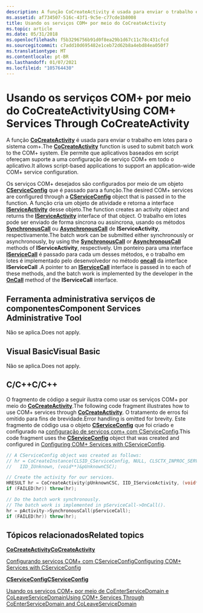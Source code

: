 ```yaml
---
description: A função CoCreateActivity é usada para enviar o trabalho em lotes para o sistema COM+. Ele permite que aplicativos baseados em script ofereçam suporte a uma configuração de serviço COM+ em todo o aplicativo.
ms.assetid: af734507-516c-43f1-9c5e-c77cde1b8008
title: Usando os serviços COM+ por meio do CoCreateActivity
ms.topic: article
ms.date: 05/31/2018
ms.openlocfilehash: f5b3296756b91d0f8ea29b1d67c11c78c431cfcd
ms.sourcegitcommit: c7add10d695482e1ceb72d62b8a4ebd84ea050f7
ms.translationtype: MT
ms.contentlocale: pt-BR
ms.lasthandoff: 01/07/2021
ms.locfileid: "105764430"
---
```

# <a name="using-com-services-through-cocreateactivity"></a><span data-ttu-id="6917e-104">Usando os serviços COM+ por meio do CoCreateActivity</span><span class="sxs-lookup"><span data-stu-id="6917e-104">Using COM+ Services Through CoCreateActivity</span></span>

<span data-ttu-id="6917e-105">A função [**CoCreateActivity**](/windows/desktop/api/ComSvcs/nf-comsvcs-cocreateactivity) é usada para enviar o trabalho em lotes para o sistema com+.</span><span class="sxs-lookup"><span data-stu-id="6917e-105">The [**CoCreateActivity**](/windows/desktop/api/ComSvcs/nf-comsvcs-cocreateactivity) function is used to submit batch work to the COM+ system.</span></span> <span data-ttu-id="6917e-106">Ele permite que aplicativos baseados em script ofereçam suporte a uma configuração de serviço COM+ em todo o aplicativo.</span><span class="sxs-lookup"><span data-stu-id="6917e-106">It allows script-based applications to support an application-wide COM+ service configuration.</span></span>

<span data-ttu-id="6917e-107">Os serviços COM+ desejados são configurados por meio de um objeto [**CServiceConfig**](cserviceconfig.md) que é passado para a função.</span><span class="sxs-lookup"><span data-stu-id="6917e-107">The desired COM+ services are configured through a [**CServiceConfig**](cserviceconfig.md) object that is passed in to the function.</span></span> <span data-ttu-id="6917e-108">A função cria um objeto de atividade e retorna a interface [**IServiceActivity**](/windows/desktop/api/ComSvcs/nn-comsvcs-iserviceactivity) desse objeto.</span><span class="sxs-lookup"><span data-stu-id="6917e-108">The function creates an activity object and returns the [**IServiceActivity**](/windows/desktop/api/ComSvcs/nn-comsvcs-iserviceactivity) interface of that object.</span></span> <span data-ttu-id="6917e-109">O trabalho em lotes pode ser enviado de forma síncrona ou assíncrona, usando os métodos [**SynchronousCall**](/windows/desktop/api/ComSvcs/nf-comsvcs-iserviceactivity-synchronouscall) ou [**AsynchronousCall**](/windows/desktop/api/ComSvcs/nf-comsvcs-iserviceactivity-asynchronouscall) de **IServiceActivity**, respectivamente.</span><span class="sxs-lookup"><span data-stu-id="6917e-109">The batch work can be submitted either synchronously or asynchronously, by using the [**SynchronousCall**](/windows/desktop/api/ComSvcs/nf-comsvcs-iserviceactivity-synchronouscall) or [**AsynchronousCall**](/windows/desktop/api/ComSvcs/nf-comsvcs-iserviceactivity-asynchronouscall) methods of **IServiceActivity**, respectively.</span></span> <span data-ttu-id="6917e-110">Um ponteiro para uma interface [**IServiceCall**](/windows/desktop/api/ComSvcs/nn-comsvcs-iservicecall) é passado para cada um desses métodos, e o trabalho em lotes é implementado pelo desenvolvedor no método [**oncall**](/windows/desktop/api/ComSvcs/nf-comsvcs-iservicecall-oncall) da interface **IServiceCall** .</span><span class="sxs-lookup"><span data-stu-id="6917e-110">A pointer to an [**IServiceCall**](/windows/desktop/api/ComSvcs/nn-comsvcs-iservicecall) interface is passed in to each of these methods, and the batch work is implemented by the developer in the [**OnCall**](/windows/desktop/api/ComSvcs/nf-comsvcs-iservicecall-oncall) method of the **IServiceCall** interface.</span></span>

## <a name="component-services-administrative-tool"></a><span data-ttu-id="6917e-111">Ferramenta administrativa serviços de componentes</span><span class="sxs-lookup"><span data-stu-id="6917e-111">Component Services Administrative Tool</span></span>

<span data-ttu-id="6917e-112">Não se aplica.</span><span class="sxs-lookup"><span data-stu-id="6917e-112">Does not apply.</span></span>

## <a name="visual-basic"></a><span data-ttu-id="6917e-113">Visual Basic</span><span class="sxs-lookup"><span data-stu-id="6917e-113">Visual Basic</span></span>

<span data-ttu-id="6917e-114">Não se aplica.</span><span class="sxs-lookup"><span data-stu-id="6917e-114">Does not apply.</span></span>

## <a name="cc"></a><span data-ttu-id="6917e-115">C/C++</span><span class="sxs-lookup"><span data-stu-id="6917e-115">C/C++</span></span>

<span data-ttu-id="6917e-116">O fragmento de código a seguir ilustra como usar os serviços COM+ por meio do [**CoCreateActivity**](/windows/desktop/api/ComSvcs/nf-comsvcs-cocreateactivity).</span><span class="sxs-lookup"><span data-stu-id="6917e-116">The following code fragment illustrates how to use COM+ services through [**CoCreateActivity**](/windows/desktop/api/ComSvcs/nf-comsvcs-cocreateactivity).</span></span> <span data-ttu-id="6917e-117">O tratamento de erros foi omitido para fins de brevidade.</span><span class="sxs-lookup"><span data-stu-id="6917e-117">Error handling is omitted for brevity.</span></span> <span data-ttu-id="6917e-118">Este fragmento de código usa o objeto [**CServiceConfig**](cserviceconfig.md) que foi criado e configurado na [configuração de serviços com+ com CServiceConfig](configuring-com--services-with-cserviceconfig.md).</span><span class="sxs-lookup"><span data-stu-id="6917e-118">This code fragment uses the [**CServiceConfig**](cserviceconfig.md) object that was created and configured in [Configuring COM+ Services with CServiceConfig](configuring-com--services-with-cserviceconfig.md).</span></span>


```C++
// A CServiceConfig object was created as follows:
// hr = CoCreateInstance(CLSID_CServiceConfig, NULL, CLSCTX_INPROC_SERVER,
//   IID_IUnknown, (void**)&pUnknownCSC);

// Create the activity for our services.
HRESULT hr = CoCreateActivity(pUnknownCSC, IID_IServiceActivity, (void**)&pActivity);
if (FAILED(hr)) throw(hr);

// Do the batch work synchronously.
// The batch work is implemented in pServiceCall->OnCall().
hr = pActivity->SynchronousCall(pServiceCall);
if (FAILED(hr)) throw(hr);

```



## <a name="related-topics"></a><span data-ttu-id="6917e-119">Tópicos relacionados</span><span class="sxs-lookup"><span data-stu-id="6917e-119">Related topics</span></span>

<dl> <dt>

[<span data-ttu-id="6917e-120">**CoCreateActivity**</span><span class="sxs-lookup"><span data-stu-id="6917e-120">**CoCreateActivity**</span></span>](/windows/desktop/api/ComSvcs/nf-comsvcs-cocreateactivity)
</dt> <dt>

[<span data-ttu-id="6917e-121">Configurando serviços COM+ com CServiceConfig</span><span class="sxs-lookup"><span data-stu-id="6917e-121">Configuring COM+ Services with CServiceConfig</span></span>](configuring-com--services-with-cserviceconfig.md)
</dt> <dt>

[<span data-ttu-id="6917e-122">**CServiceConfig**</span><span class="sxs-lookup"><span data-stu-id="6917e-122">**CServiceConfig**</span></span>](cserviceconfig.md)
</dt> <dt>

[<span data-ttu-id="6917e-123">Usando os serviços COM+ por meio de CoEnterServiceDomain e CoLeaveServiceDomain</span><span class="sxs-lookup"><span data-stu-id="6917e-123">Using COM+ Services Through CoEnterServiceDomain and CoLeaveServiceDomain</span></span>](using-com--services-through-coenterservicedomain-and-coleaveservicedomain.md)
</dt> </dl>

 

 



